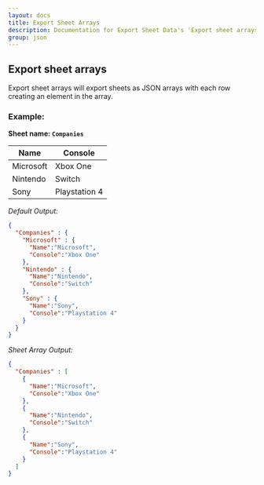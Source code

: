 ```yaml
---
layout: docs
title: Export Sheet Arrays
description: Documentation for Export Sheet Data's 'Export sheet arrays' option.
group: json
---
```


Export sheet arrays
-------------------
Export sheet arrays will export sheets as JSON arrays with each row creating an element in the array.

### Example: ###

**Sheet name: `Companies`**

Name | Console
---- | -------
Microsoft | Xbox One
Nintendo | Switch
Sony | Playstation 4

*Default Output:*
```json
{
  "Companies" : {
    "Microsoft" : {
      "Name":"Microsoft",
      "Console":"Xbox One"
    },
    "Nintendo" : {
      "Name":"Nintendo",
      "Console":"Switch"
    },
    "Sony" : {
      "Name":"Sony",
      "Console":"Playstation 4"
    }
  }
}
```

*Sheet Array Output:*
```json
{
  "Companies" : [
    {
      "Name":"Microsoft",
      "Console":"Xbox One"
    },
    {
      "Name":"Nintendo",
      "Console":"Switch"
    },
    {
      "Name":"Sony",
      "Console":"Playstation 4"
    }
  ]
}
```
